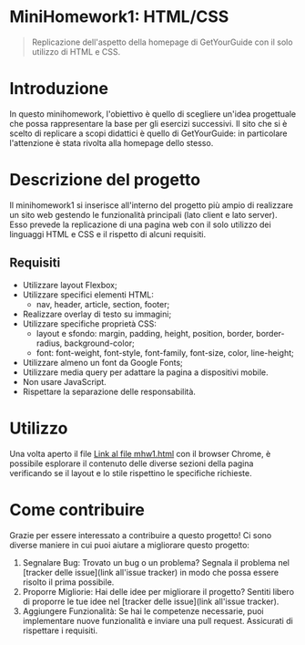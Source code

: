 # MiniHomework1: HTML/CSS
> Replicazione dell'aspetto della homepage di GetYourGuide con il solo utilizzo di HTML e CSS.

# Introduzione
In questo minihomework, l'obiettivo è quello di scegliere un'idea progettuale che possa rappresentare la base per gli esercizi successivi.
Il sito che si è scelto di replicare a scopi didattici è quello di GetYourGuide: in particolare l'attenzione è stata rivolta alla homepage dello stesso.

# Descrizione del progetto
Il minihomework1 si inserisce all'interno del progetto più ampio di realizzare un sito web gestendo le funzionalità principali (lato client e lato server).
Esso prevede la replicazione di una pagina web con il solo utilizzo dei linguaggi HTML e CSS e il rispetto di alcuni requisiti.

## Requisiti

* Utilizzare layout Flexbox;
* Utilizzare specifici elementi HTML:
    - nav, header, article, section, footer;
* Realizzare overlay di testo su immagini;
* Utilizzare specifiche proprietà CSS:
    - layout e sfondo: margin, padding, height, position, border, border-radius, background-color;
    - font: font-weight, font-style, font-family, font-size, color, line-height;
* Utilizzare almeno un font da Google Fonts;
* Utilizzare media query per adattare la pagina a dispositivi mobile.
* Non usare JavaScript.
* Rispettare la separazione delle responsabilità.

# Utilizzo
Una volta aperto il file [Link al file mhw1.html](mhw1.html) con il browser Chrome, è possibile esplorare il contenuto delle diverse sezioni della pagina verificando se il layout e lo stile rispettino le specifiche richieste.

# Come contribuire
Grazie per essere interessato a contribuire a questo progetto! Ci sono diverse maniere in cui puoi aiutare a migliorare questo progetto:

1. Segnalare Bug: Trovato un bug o un problema? Segnala il problema nel [tracker delle issue](link all'issue tracker) in modo che possa essere risolto il prima possibile.
2. Proporre Migliorie: Hai delle idee per migliorare il progetto? Sentiti libero di proporre le tue idee nel [tracker delle issue](link all'issue tracker).
3. Aggiungere Funzionalità: Se hai le competenze necessarie, puoi implementare nuove funzionalità e inviare una pull request. Assicurati di rispettare i requisiti.
